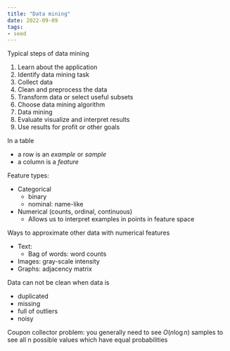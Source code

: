 ```yaml
---
title: "Data mining"
date: 2022-09-09
tags:
- seed
---
```


Typical steps of data mining
1. Learn about the application
2. Identify data mining task
3. Collect data
4. Clean and preprocess the data
5. Transform data or select useful subsets
6. Choose data mining algorithm
7. Data mining
8. Evaluate visualize and interpret results
9. Use results for profit or other goals

In a table
- a row is an *example* or *sample*
- a column is a *feature*

Feature types:
- Categorical
	- binary
	- nominal: name-like
- Numerical (counts, ordinal, continuous)
	- Allows us to interpret examples in points in feature space

Ways to approximate other data with numerical features
- Text:
	- Bag of words: word counts
- Images: gray-scale intensity
- Graphs: adjacency matrix

Data can not be clean when data is
- duplicated
- missing
- full of outliers
- noisy

Coupon collector problem: you generally need to see $O(n \log n)$ samples to see all n possible values which have equal probabilities